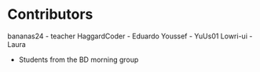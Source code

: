 Contributors
============

bananas24    - teacher
HaggardCoder - Eduardo
Youssef      - YuUs01
Lowri-ui     - Laura

* Students from the BD morning group
